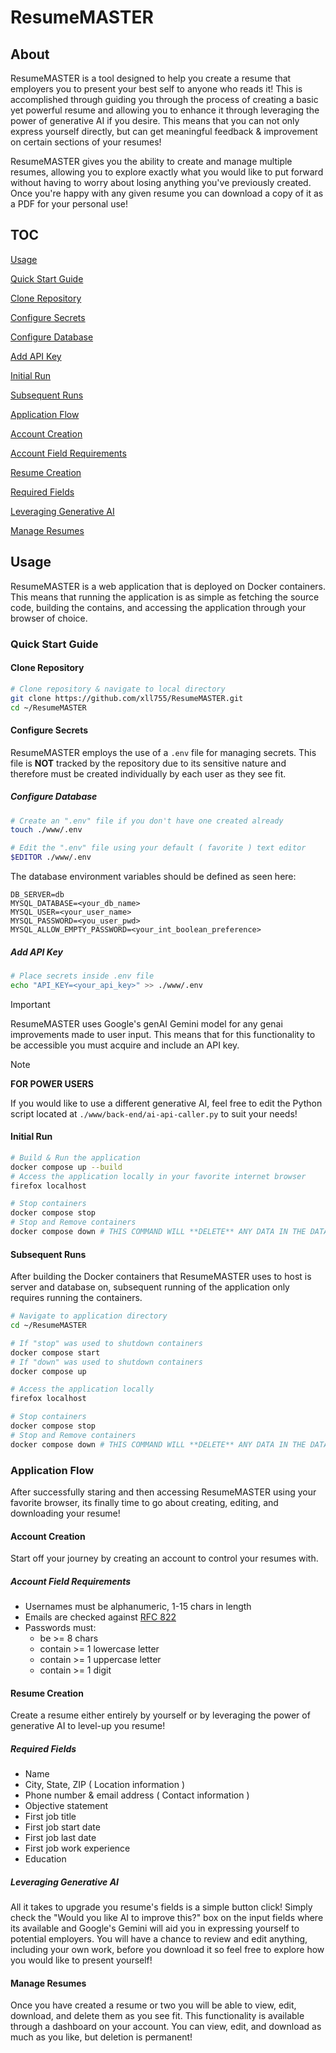 # ResumeMASTER

## About

ResumeMASTER is a tool designed to help you create a resume that employers you
to present your best self to anyone who reads it!
This is accomplished through guiding you through the process of creating a basic
yet powerful resume and allowing you to enhance it through leveraging the power
of generative AI if you desire.
This means that you can not only express yourself directly, but can get
meaningful feedback & improvement on certain sections of your resumes!

ResumeMASTER gives you the ability to create and manage multiple resumes,
allowing you to explore exactly what you would like to put forward without
having to worry about losing anything you've previously created.
Once you're happy with any given resume you can download a copy of it as a PDF
for your personal use!

## TOC

[Usage](#usage)

[Quick Start Guide](#quick-start-guide)

[Clone Repository](#clone-repository)

[Configure Secrets](#configure-secrets)

[Configure Database](#configure-database)

[Add API Key](#add-api-key)

[Initial Run](#initial-run)

[Subsequent Runs](#subsequent-runs)

[Application Flow](#application-flow)

[Account Creation](#account-creation)

[Account Field Requirements](#account-field-requirements)

[Resume Creation](#resume-creation)

[Required Fields](#required-fields)

[Leveraging Generative AI](#leveraging-generative-ai)

[Manage Resumes](#manage-resumes)

## Usage

ResumeMASTER is a web application that is deployed on Docker containers.
This means that running the application is as simple as fetching the source
code, building the contains, and accessing the application through your browser
of choice.

### Quick Start Guide

#### Clone Repository

```bash
# Clone repository & navigate to local directory
git clone https://github.com/xll755/ResumeMASTER.git
cd ~/ResumeMASTER
```

#### Configure Secrets

ResumeMASTER employs the use of a `.env` file for managing secrets.
This file is **NOT** tracked by the repository due to its sensitive nature and
therefore must be created individually by each user as they see fit.

##### Configure Database

```bash
# Create an ".env" file if you don't have one created already
touch ./www/.env

# Edit the ".env" file using your default ( favorite ) text editor
$EDITOR ./www/.env
```

The database environment variables should be defined as seen here:

```text
DB_SERVER=db
MYSQL_DATABASE=<your_db_name>
MYSQL_USER=<your_user_name>
MYSQL_PASSWORD=<you_user_pwd>
MYSQL_ALLOW_EMPTY_PASSWORD=<your_int_boolean_preference>
```

##### Add API Key

```bash
# Place secrets inside .env file
echo "API_KEY=<your_api_key>" >> ./www/.env
```

> [!IMPORTANT]
> ResumeMASTER uses Google's genAI Gemini model for any genai improvements made
> to user input.
> This means that for this functionality to be accessible you must acquire and
> include an API key.

> [!NOTE]
> **FOR POWER USERS**
>
> If you would like to use a different generative AI, feel free to edit the
> Python  script located at `./www/back-end/ai-api-caller.py` to suit your
> needs!

#### Initial Run

```bash
# Build & Run the application
docker compose up --build
# Access the application locally in your favorite internet browser
firefox localhost

# Stop containers
docker compose stop
# Stop and Remove containers
docker compose down # THIS COMMAND WILL **DELETE** ANY DATA IN THE DATABASE
```

#### Subsequent Runs

After building the Docker containers that ResumeMASTER uses to host is server
and database on, subsequent running of the application only requires running the
containers.

```bash
# Navigate to application directory
cd ~/ResumeMASTER

# If "stop" was used to shutdown containers
docker compose start
# If "down" was used to shutdown containers
docker compose up

# Access the application locally
firefox localhost

# Stop containers
docker compose stop
# Stop and Remove containers
docker compose down # THIS COMMAND WILL **DELETE** ANY DATA IN THE DATABASE
```

### Application Flow

After successfully staring and then accessing ResumeMASTER using your favorite
browser, its finally time to go about creating, editing, and downloading your
resume!

#### Account Creation

Start off your journey by creating an account to control your resumes with.

##### Account Field Requirements

- Usernames must be alphanumeric, 1-15 chars in length
- Emails are checked against [RFC 822](https://datatracker.ietf.org/doc/html/rfc822)
- Passwords must:
  - be >= 8 chars
  - contain >= 1 lowercase letter
  - contain >= 1 uppercase letter
  - contain >= 1 digit

#### Resume Creation

Create a resume either entirely by yourself or by leveraging the power of
generative AI to level-up you resume!

##### Required Fields

- Name
- City, State, ZIP ( Location information )
- Phone number & email address ( Contact information )
- Objective statement
- First job title
- First job start date
- First job last date
- First job work experience
- Education

##### Leveraging Generative AI

All it takes to upgrade you resume's fields is a simple button click!
Simply check the "Would you like AI to improve this?" box on the input fields
where its available and Google's Gemini will aid you in expressing yourself to
potential employers.
You will have a chance to review and edit anything, including your own work,
before you download it so feel free to explore how you would like to present
yourself!

#### Manage Resumes

Once you have created a resume or two you will be able to view, edit, download,
and delete them as you see fit.
This functionality is available through a dashboard on your account.
You can view, edit, and download as much as you like, but deletion is permanent!
